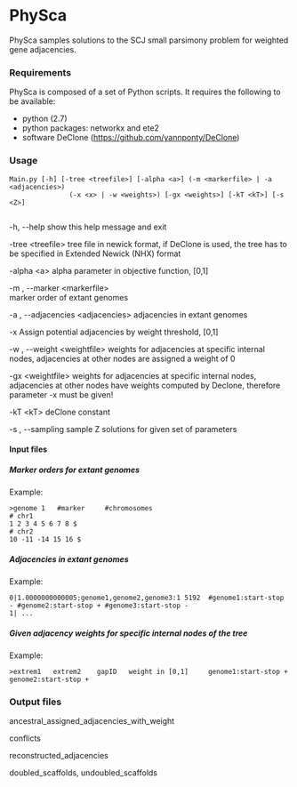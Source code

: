 # PhySca

PhySca samples solutions to the SCJ small parsimony problem for weighted gene adjacencies.


### Requirements

PhySca is composed of a set of Python scripts. It requires the following to be available:

* python (2.7)
* python packages: networkx and ete2
* software DeClone (https://github.com/yannponty/DeClone)


### Usage
```
Main.py [-h] [-tree <treefile>] [-alpha <a>] (-m <markerfile> | -a <adjacencies>)
               (-x <x> | -w <weights>) [-gx <weights>] [-kT <kT>] [-s <Z>]
               
```


  -h, --help   show this help message and exit
  
  -tree \<treefile>            tree file in newick format, if DeClone is used, the tree has to be specified in Extended Newick 
        (NHX) format
  
  -alpha \<a>          alpha parameter in objective function, [0,1]
  
  -m , --marker \<markerfile>  
                        marker order of extant genomes
                        
  -a , --adjacencies \<adjacencies>
                        adjacencies in extant genomes
                        
  -x <x>                  Assign potential adjacencies by weight threshold, [0,1]
                        
  -w , --weight \<weightfile>
                        weights for adjacencies at specific internal nodes,
                        adjacencies at other nodes are assigned a weight of 0
                        
  -gx \<weightfile>                weights for adjacencies at specific internal nodes,
                        adjacencies at other nodes have weights computed by
                        Declone, therefore parameter -x must be given!
                        
  -kT \<kT>                deClone constant
  
  -s , --sampling <Z>
                        sample Z solutions for given set of parameters

#### Input files
##### Marker orders for extant genomes


Example:
```
>genome 1   #marker     #chromosomes
# chr1
1 2 3 4 5 6 7 8 $
# chr2
10 -11 -14 15 16 $
```

##### Adjacencies in extant genomes


Example:
```
0|1.0000000000005;genome1,genome2,genome3:1 5192  #genome1:start-stop - #genome2:start-stop + #genome3:start-stop - 
1| ...
```

##### Given adjacency weights for specific internal nodes of the tree

Example:
```
>extrem1   extrem2    gapID   weight in [0,1]     genome1:start-stop +      genome2:start-stop +  
```

### Output files

ancestral_assigned_adjacencies_with_weight

conflicts

reconstructed_adjacencies

doubled_scaffolds, undoubled_scaffolds




